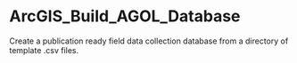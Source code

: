 # ArcGIS_Build_AGOL_Database
Create a publication ready field data collection database from a directory of template .csv files.
